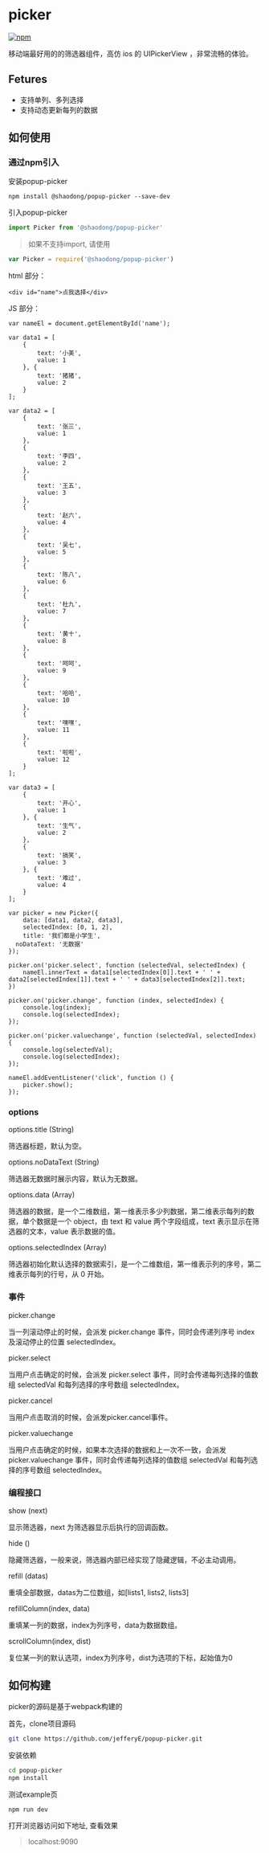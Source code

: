 # picker
[![npm](https://img.shields.io/npm/v/better-picker.svg?style=flat-square)](https://www.npmjs.com/package/@shaodong/popup-picker)

移动端最好用的的筛选器组件，高仿 ios 的 UIPickerView ，非常流畅的体验。

## Fetures
- 支持单列、多列选择
- 支持动态更新每列的数据

## 如何使用

### 通过npm引入 ###

安装popup-picker

```shell
npm install @shaodong/popup-picker --save-dev
```
引入popup-picker

```javascript
import Picker from '@shaodong/popup-picker'
```

>如果不支持import, 请使用

```javascript
var Picker = require('@shaodong/popup-picker')
```


html 部分：

    <div id="name">点我选择</div>

JS 部分：

    var nameEl = document.getElementById('name');
    
    var data1 = [
    	{
    		text: '小美',
    		value: 1
    	}, {
    		text: '猪猪',
    		value: 2
    	}
    ];
    
    var data2 = [
    	{
    		text: '张三',
    		value: 1
    	},
    	{
    		text: '李四',
    		value: 2
    	},
    	{
    		text: '王五',
    		value: 3
    	},
    	{
    		text: '赵六',
    		value: 4
    	},
    	{
    		text: '吴七',
    		value: 5
    	},
    	{
    		text: '陈八',
    		value: 6
    	},
    	{
    		text: '杜九',
    		value: 7
    	},
    	{
    		text: '黄十',
    		value: 8
    	},
    	{
    		text: '呵呵',
    		value: 9
    	},
    	{
    		text: '哈哈',
    		value: 10
    	},
    	{
    		text: '嘿嘿',
    		value: 11
    	},
    	{
    		text: '啦啦',
    		value: 12
    	}
    ];
    
    var data3 = [
    	{
    		text: '开心',
    		value: 1
    	}, {
    		text: '生气',
    		value: 2
    	},
    	{
    		text: '搞笑',
    		value: 3
    	}, {
    		text: '难过',
    		value: 4
    	}
    ];
    
    var picker = new Picker({
    	data: [data1, data2, data3],
    	selectedIndex: [0, 1, 2],
    	title: '我们都是小学生',
      noDataText: '无数据'
    });
    
    picker.on('picker.select', function (selectedVal, selectedIndex) {
    	nameEl.innerText = data1[selectedIndex[0]].text + ' ' + data2[selectedIndex[1]].text + ' ' + data3[selectedIndex[2]].text;
    })
    
    picker.on('picker.change', function (index, selectedIndex) {
    	console.log(index);
    	console.log(selectedIndex);
    });
    
    picker.on('picker.valuechange', function (selectedVal, selectedIndex) {
    	console.log(selectedVal);
    	console.log(selectedIndex);
    });
    
    nameEl.addEventListener('click', function () {
    	picker.show();
    });

   

### options
options.title  (String)

筛选器标题，默认为空。

options.noDataText  (String)

筛选器无数据时展示内容，默认为无数据。

options.data  (Array)

筛选器的数据，是一个二维数组，第一维表示多少列数据，第二维表示每列的数据，单个数据是一个 object，由 text 和 value 两个字段组成，text 表示显示在筛选器的文本，value 表示数据的值。

options.selectedIndex (Array)

筛选器初始化默认选择的数据索引，是一个二维数组，第一维表示列的序号，第二维表示每列的行号，从 0 开始。

### 事件
picker.change

当一列滚动停止的时候，会派发 picker.change 事件，同时会传递列序号 index 及滚动停止的位置 selectedIndex。

picker.select

当用户点击确定的时候，会派发 picker.select 事件，同时会传递每列选择的值数组 selectedVal 和每列选择的序号数组 selectedIndex。

picker.cancel

当用户点击取消的时候，会派发picker.cancel事件。

picker.valuechange

当用户点击确定的时候，如果本次选择的数据和上一次不一致，会派发 picker.valuechange 事件，同时会传递每列选择的值数组 selectedVal 和每列选择的序号数组 selectedIndex。

### 编程接口
show (next)

显示筛选器，next 为筛选器显示后执行的回调函数。

hide ()

隐藏筛选器，一般来说，筛选器内部已经实现了隐藏逻辑，不必主动调用。

refill (datas)

重填全部数据，datas为二位数组，如[lists1, lists2, lists3]

refillColumn(index, data)

重填某一列的数据，index为列序号，data为数据数组。

scrollColumn(index, dist)

复位某一列的默认选项，index为列序号，dist为选项的下标，起始值为0

## 如何构建
picker的源码是基于webpack构建的

首先，clone项目源码
```bash
git clone https://github.com/jefferyE/popup-picker.git
```

安装依赖
```bash
cd popup-picker
npm install
```
测试example页

```bash
npm run dev
```
打开浏览器访问如下地址, 查看效果

> localhost:9090

